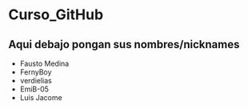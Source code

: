 # Curso_GitHub

## Aqui debajo pongan sus nombres/nicknames
* Fausto Medina
* FernyBoy
* verdielias
* EmiB-05
* Luis Jacome
